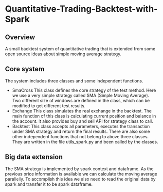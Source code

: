 # Quantitative-Trading-Backtest-with-Spark

## Overview
A small backtest system of quantitative trading that is extended from some open source ideas about simple moving average strategy.

## Core system
The system includes three classes and some independent functions.
* SmaCross
  This class defines the core strategy of the test method. Here we use a very simple strategy called SMA (Simple Moving Average). Two different size of windows are defined in the class, which can be modified to get different test results.
* Exchange
  This class simulates the real exchange in the backtest. The main function of this class is calculating current position and balance in the account. It also provides buy and sell API for strategy class to call. 
* Backtest
  This class accepts all parameters, executes the transaction under SMA strategy and return the final results.
There are also some other independent functions that not belong to above three classes. They are written in the file utils_spark.py and been called by the classes.

## Big data extension
The SMA strategy is implemented by spark context and dataframe. As the previous price information is available we can calculate the moving average parallelly. To accomplish this idea we also need to read the original data by spark and transfer it to be spark dataframe. 
